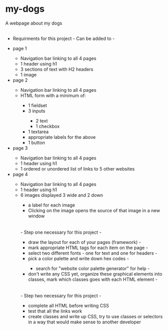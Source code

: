 # my-dogs
A webpage about my dogs
<br><br>
- Requirments for this project - Can be added to -
<ul>
    <li>page 1</li>
    <ul>
        <li>Navigation bar linking to all 4 pages</li>
        <li>1 header using h1</li>
        <li>3 sections of text with H2 headers</li>
        <li>1 image</li>
    </ul>
    <li>page 2</li>
    <ul>
        <li>Navigation bar linking to all 4 pages</li>
        <li>HTML form with a minimum of:</li>
        <ul>
            <li>1 fieldset</li>
            <li>3 inputs</li>
            <ul>
                <li>2 text</li>
                <li>1 checkbox</li>
            </ul>
            <li>1 textarea</li>
            <li>appropriate labels for the above</li>
            <li>1 button</li>
        </ul>
    </ul>
    <li>page 3</li>
    <ul>
        <li>Navigation bar linking to all 4 pages</li>
        <li>1 header using h1</li>
        <li>1 ordered or unordered list of links to 5 other websites</li>
    </ul>
    <li>page 4</li>
    <ul>
        <li>Navigation bar linking to all 4 pages</li>
        <li>1 header using h1</li>
        <li>6 images displayed 3 wide and 2 down</li>
        <ul>
            <li>a label for each image</li>
            <li>Clicking on the image opens the source of that image in a new window</li>
</ul>
<br><br>
- Step one necessary for this project -
<ul>
    <li>draw the layout for each of your pages (framework)  -   </li>
    <li>mark appropriate HTML tags for each item on the page    -   </li>
    <li>select two different fonts - one for text and one for headers   -   </li>
    <li>pick a color palette and write down hex codes   -   </li>
    <ul>
        <li>search for "website color palette generator" for help   -   </li>
    </ul>
    <li>don't write any CSS yet, organize these graphical elements into classes, mark which classes goes with each HTML element - </li>
</ul>
<br><br>
- Step two necessary for this project -
<ul>
    <li>complete all HTML before writing CSS</li>
    <li>test that all the links work</li>
    <li>create classes and write up CSS, try to use classes or selectors in a way that would make sense to another developer</li>
</ul>
